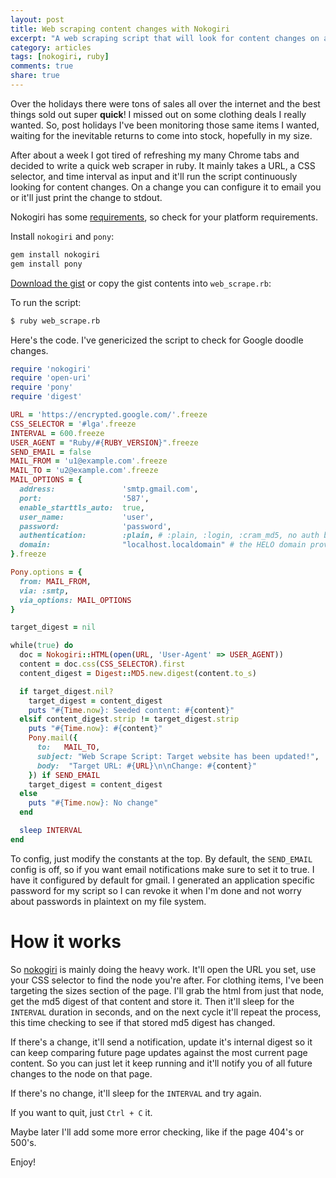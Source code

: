 ```yaml
---
layout: post
title: Web scraping content changes with Nokogiri
excerpt: "A web scraping script that will look for content changes on a website and notify you of the changes."
category: articles
tags: [nokogiri, ruby]
comments: true
share: true
---
```


Over the holidays there were tons of sales all over the internet and the best things sold out super __quick__! I missed out on some clothing deals I really wanted. So, post holidays I've been monitoring those same items I wanted, waiting for the inevitable returns to come into stock, hopefully in my size.

After about a week I got tired of refreshing my many Chrome tabs and decided to write a quick web scraper in ruby. It mainly takes a URL, a CSS selector, and time interval as input and it'll run the script continuously looking for content changes. On a change you can configure it to email you or it'll just print the change to stdout.

Nokogiri has some [requirements](http://nokogiri.org/tutorials/installing_nokogiri.html), so check for your platform requirements.

Install `nokogiri` and `pony`:

```sh
gem install nokogiri
gem install pony
```

[Download the gist](https://gist.github.com/kamui/8347721/download) or copy the gist contents into `web_scrape.rb`:

To run the script:

```sh
$ ruby web_scrape.rb
```
Here's the code. I've genericized the script to check for Google doodle changes.

```ruby
require 'nokogiri'
require 'open-uri'
require 'pony'
require 'digest'

URL = 'https://encrypted.google.com/'.freeze
CSS_SELECTOR = '#lga'.freeze
INTERVAL = 600.freeze
USER_AGENT = "Ruby/#{RUBY_VERSION}".freeze
SEND_EMAIL = false
MAIL_FROM = 'u1@example.com'.freeze
MAIL_TO = 'u2@example.com'.freeze
MAIL_OPTIONS = {
  address:               'smtp.gmail.com',
  port:                  '587',
  enable_starttls_auto:  true,
  user_name:             'user',
  password:              'password',
  authentication:        :plain, # :plain, :login, :cram_md5, no auth by default
  domain:                "localhost.localdomain" # the HELO domain provided by the client to the server
}.freeze

Pony.options = {
  from: MAIL_FROM,
  via: :smtp,
  via_options: MAIL_OPTIONS
}

target_digest = nil

while(true) do
  doc = Nokogiri::HTML(open(URL, 'User-Agent' => USER_AGENT))
  content = doc.css(CSS_SELECTOR).first
  content_digest = Digest::MD5.new.digest(content.to_s)

  if target_digest.nil?
    target_digest = content_digest
    puts "#{Time.now}: Seeded content: #{content}"
  elsif content_digest.strip != target_digest.strip
    puts "#{Time.now}: #{content}"
    Pony.mail({
      to:   MAIL_TO,
      subject: "Web Scrape Script: Target website has been updated!",
      body:  "Target URL: #{URL}\n\nChange: #{content}"
    }) if SEND_EMAIL
    target_digest = content_digest
  else
    puts "#{Time.now}: No change"
  end

  sleep INTERVAL
end
```

To config, just modify the constants at the top. By default, the `SEND_EMAIL` config is off, so if you want email notifications make sure to set it to true. I have it configured by default for gmail. I generated an application specific password for my script so I can revoke it when I'm done and not worry about passwords in plaintext on my file system.

# How it works

So [nokogiri](http://nokogiri.org) is mainly doing the heavy work. It'll open the URL you set, use your CSS selector to find the node you're after. For clothing items, I've been targeting the sizes section of the page. I'll grab the html from just that node, get the md5 digest of that content and store it. Then it'll sleep for the `INTERVAL` duration in seconds, and on the next cycle it'll repeat the process, this time checking to see if that stored md5 digest has changed.

If there's a change, it'll send a notification, update it's internal digest so it can keep comparing future page updates against the most current page content. So you can just let it keep running and it'll notify you of all future changes to the node on that page.

If there's no change, it'll sleep for the `INTERVAL` and try again.

If you want to quit, just `Ctrl + C` it.

Maybe later I'll add some more error checking, like if the page 404's or 500's.

Enjoy!
